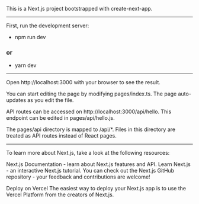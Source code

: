 This is a Next.js project bootstrapped with create-next-app.

---

First, run the development server:

* npm run dev
### or
* yarn dev

---

Open http://localhost:3000 with your browser to see the result.

You can start editing the page by modifying pages/index.ts. The page auto-updates as you edit the file.

API routes can be accessed on http://localhost:3000/api/hello. This endpoint can be edited in pages/api/hello.js.

The pages/api directory is mapped to /api/*. Files in this directory are treated as API routes instead of React pages.

---

To learn more about Next.js, take a look at the following resources:

Next.js Documentation - learn about Next.js features and API.
Learn Next.js - an interactive Next.js tutorial.
You can check out the Next.js GitHub repository - your feedback and contributions are welcome!

Deploy on Vercel
The easiest way to deploy your Next.js app is to use the Vercel Platform from the creators of Next.js.
